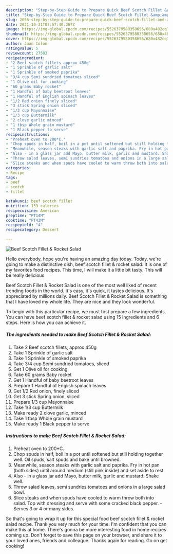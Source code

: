 ```yaml
---
description: "Step-by-Step Guide to Prepare Quick Beef Scotch Fillet &amp;amp; Rocket Salad"
title: "Step-by-Step Guide to Prepare Quick Beef Scotch Fillet &amp;amp; Rocket Salad"
slug: 2056-step-by-step-guide-to-prepare-quick-beef-scotch-fillet-and-amp-rocket-salad
date: 2021-10-31T07:57:40.267Z
image: https://img-global.cpcdn.com/recipes/5526379580358656/680x482cq70/beef-scotch-fillet-rocket-salad-recipe-main-photo.jpg
thumbnail: https://img-global.cpcdn.com/recipes/5526379580358656/680x482cq70/beef-scotch-fillet-rocket-salad-recipe-main-photo.jpg
cover: https://img-global.cpcdn.com/recipes/5526379580358656/680x482cq70/beef-scotch-fillet-rocket-salad-recipe-main-photo.jpg
author: Juan Colon
ratingvalue: 5
reviewcount: 27503
recipeingredient:
- "2 Beef scotch fillets approx 450g"
- "1 Sprinkle of garlic salt"
- "1 Sprinkle of smoked paprika"
- "3/4 cup Semi sundried tomatoes sliced"
- "1 Olive oil for cooking"
- "60 grams Baby rocket"
- "1 Handful of baby beetroot leaves"
- "1 Handful of English spinach leaves"
- "1/2 Red onion finely sliced"
- "3 stick Spring onion sliced"
- "1/3 cup Mayonnaise"
- "1/3 cup Buttermilk"
- "2 clove garlic minced"
- "1 tbsp Whole grain mustard"
- "1 Black pepper to serve"
recipeinstructions:
- "Preheat oven to 200*C."
- "Chop spuds in half, boil in a pot until softened but still holding together well. Oil spuds, salt spuds and bake until browned."
- "Meanwhile, season steaks with garlic salt and paprika. Fry in hot pan (both sides) until around medium (still pink inside) and set aside to rest."
- "Also - in a glass jar add Mayo, butter milk, garlic and mustard. Shake well."
- "Throw salad leaves, semi sundries tomatoes and onions in a large salad bowl."
- "Slice steaks and when spuds have cooled to warm throw both into salad. Top with dressing and serve with some cracked black pepper. Serves 3 or 4 or many sides."
categories:
- Recipe
tags:
- beef
- scotch
- fillet

katakunci: beef scotch fillet 
nutrition: 159 calories
recipecuisine: American
preptime: "PT14M"
cooktime: "PT43M"
recipeyield: "4"
recipecategory: Dessert

---
```



![Beef Scotch Fillet &amp; Rocket Salad](https://img-global.cpcdn.com/recipes/5526379580358656/680x482cq70/beef-scotch-fillet-rocket-salad-recipe-main-photo.jpg)

Hello everybody, hope you're having an amazing day today. Today, we're going to make a distinctive dish, beef scotch fillet &amp; rocket salad. It is one of my favorites food recipes. This time, I will make it a little bit tasty. This will be really delicious.



Beef Scotch Fillet &amp; Rocket Salad is one of the most well liked of recent trending foods in the world. It's easy, it's quick, it tastes delicious. It's appreciated by millions daily. Beef Scotch Fillet &amp; Rocket Salad is something that I have loved my whole life. They are nice and they look wonderful.


To begin with this particular recipe, we must first prepare a few ingredients. You can have beef scotch fillet &amp; rocket salad using 15 ingredients and 6 steps. Here is how you can achieve it.

<!--inarticleads1-->

##### The ingredients needed to make Beef Scotch Fillet &amp; Rocket Salad:

1. Take 2 Beef scotch fillets, approx 450g
1. Take 1 Sprinkle of garlic salt
1. Take 1 Sprinkle of smoked paprika
1. Take 3/4 cup Semi sundried tomatoes, sliced
1. Get 1 Olive oil for cooking
1. Take 60 grams Baby rocket
1. Get 1 Handful of baby beetroot leaves
1. Prepare 1 Handful of English spinach leaves
1. Get 1/2 Red onion, finely sliced
1. Get 3 stick Spring onion, sliced
1. Prepare 1/3 cup Mayonnaise
1. Take 1/3 cup Buttermilk
1. Make ready 2 clove garlic, minced
1. Take 1 tbsp Whole grain mustard
1. Make ready 1 Black pepper to serve




<!--inarticleads2-->

##### Instructions to make Beef Scotch Fillet &amp; Rocket Salad:

1. Preheat oven to 200*C.
1. Chop spuds in half, boil in a pot until softened but still holding together well. Oil spuds, salt spuds and bake until browned.
1. Meanwhile, season steaks with garlic salt and paprika. Fry in hot pan (both sides) until around medium (still pink inside) and set aside to rest.
1. Also - in a glass jar add Mayo, butter milk, garlic and mustard. Shake well.
1. Throw salad leaves, semi sundries tomatoes and onions in a large salad bowl.
1. Slice steaks and when spuds have cooled to warm throw both into salad. Top with dressing and serve with some cracked black pepper. - Serves 3 or 4 or many sides.




So that's going to wrap it up for this special food beef scotch fillet &amp; rocket salad recipe. Thank you very much for your time. I'm confident that you can make this at home. There's gonna be more interesting food in home recipes coming up. Don't forget to save this page on your browser, and share it to your loved ones, friends and colleague. Thanks again for reading. Go on get cooking!
